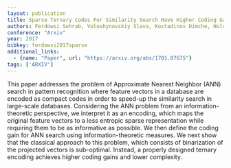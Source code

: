 ```yaml
---
layout: publication
title: Sparse Ternary Codes For Similarity Search Have Higher Coding Gain Than Dense Binary Codes
authors: Ferdowsi Sohrab, Voloshynovskiy Slava, Kostadinov Dimche, Holotyak Taras
conference: "Arxiv"
year: 2017
bibkey: ferdowsi2017sparse
additional_links:
  - {name: "Paper", url: "https://arxiv.org/abs/1701.07675"}
tags: ['ARXIV']
---
```

<p>This paper addresses the problem of Approximate Nearest Neighbor
(ANN) search in pattern recognition where feature vectors in a database
are encoded as compact codes in order to speed-up the similarity search
in large-scale databases. Considering the ANN problem from an
information-theoretic perspective, we interpret it as an encoding, which
maps the original feature vectors to a less entropic sparse
representation while requiring them to be as informative as possible. We
then define the coding gain for ANN search using information-theoretic
measures. We next show that the classical approach to this problem,
which consists of binarization of the projected vectors is sub-optimal.
Instead, a properly designed ternary encoding achieves higher coding
gains and lower complexity.</p>
